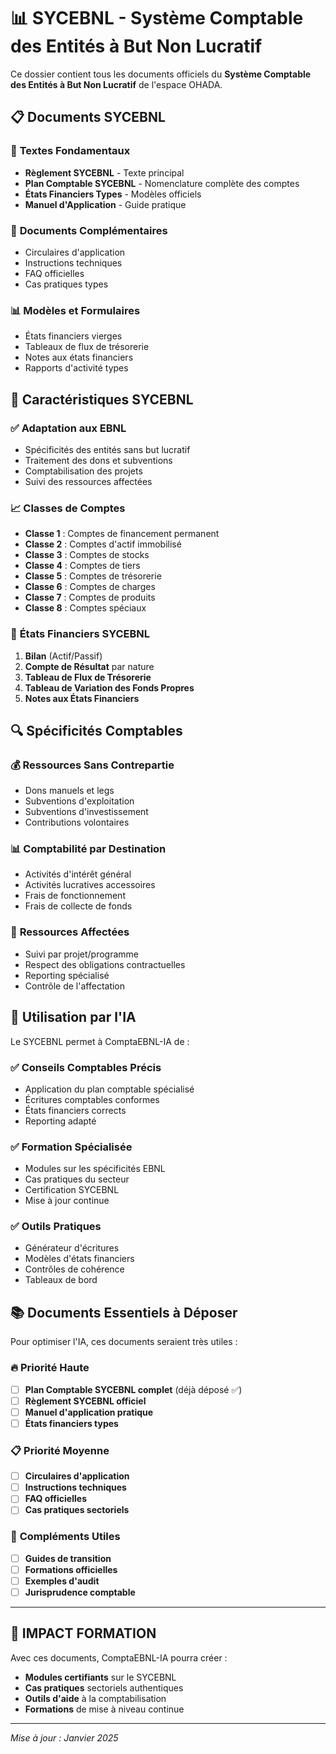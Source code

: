 # 📊 SYCEBNL - Système Comptable des Entités à But Non Lucratif

Ce dossier contient tous les documents officiels du **Système Comptable des Entités à But Non Lucratif** de l'espace OHADA.

## 📋 **Documents SYCEBNL**

### 📄 **Textes Fondamentaux**
- **Règlement SYCEBNL** - Texte principal
- **Plan Comptable SYCEBNL** - Nomenclature complète des comptes
- **États Financiers Types** - Modèles officiels
- **Manuel d'Application** - Guide pratique

### 📜 **Documents Complémentaires**
- Circulaires d'application
- Instructions techniques
- FAQ officielles
- Cas pratiques types

### 📊 **Modèles et Formulaires**
- États financiers vierges
- Tableaux de flux de trésorerie
- Notes aux états financiers
- Rapports d'activité types

## 🎯 **Caractéristiques SYCEBNL**

### ✅ **Adaptation aux EBNL**
- Spécificités des entités sans but lucratif
- Traitement des dons et subventions
- Comptabilisation des projets
- Suivi des ressources affectées

### 📈 **Classes de Comptes**
- **Classe 1** : Comptes de financement permanent
- **Classe 2** : Comptes d'actif immobilisé
- **Classe 3** : Comptes de stocks
- **Classe 4** : Comptes de tiers
- **Classe 5** : Comptes de trésorerie
- **Classe 6** : Comptes de charges
- **Classe 7** : Comptes de produits
- **Classe 8** : Comptes spéciaux

### 🎯 **États Financiers SYCEBNL**
1. **Bilan** (Actif/Passif)
2. **Compte de Résultat** par nature
3. **Tableau de Flux de Trésorerie**
4. **Tableau de Variation des Fonds Propres**
5. **Notes aux États Financiers**

## 🔍 **Spécificités Comptables**

### 💰 **Ressources Sans Contrepartie**
- Dons manuels et legs
- Subventions d'exploitation
- Subventions d'investissement
- Contributions volontaires

### 📊 **Comptabilité par Destination**
- Activités d'intérêt général
- Activités lucratives accessoires
- Frais de fonctionnement
- Frais de collecte de fonds

### 🎯 **Ressources Affectées**
- Suivi par projet/programme
- Respect des obligations contractuelles
- Reporting spécialisé
- Contrôle de l'affectation

## 🤖 **Utilisation par l'IA**

Le SYCEBNL permet à ComptaEBNL-IA de :

### ✅ **Conseils Comptables Précis**
- Application du plan comptable spécialisé
- Écritures comptables conformes
- États financiers corrects
- Reporting adapté

### ✅ **Formation Spécialisée**
- Modules sur les spécificités EBNL
- Cas pratiques du secteur
- Certification SYCEBNL
- Mise à jour continue

### ✅ **Outils Pratiques**
- Générateur d'écritures
- Modèles d'états financiers
- Contrôles de cohérence
- Tableaux de bord

## 📚 **Documents Essentiels à Déposer**

Pour optimiser l'IA, ces documents seraient très utiles :

### 🔥 **Priorité Haute**
- [ ] **Plan Comptable SYCEBNL complet** (déjà déposé ✅)
- [ ] **Règlement SYCEBNL officiel**
- [ ] **Manuel d'application pratique**
- [ ] **États financiers types**

### 📋 **Priorité Moyenne**
- [ ] **Circulaires d'application**
- [ ] **Instructions techniques**
- [ ] **FAQ officielles**
- [ ] **Cas pratiques sectoriels**

### 📖 **Compléments Utiles**
- [ ] **Guides de transition**
- [ ] **Formations officielles**
- [ ] **Exemples d'audit**
- [ ] **Jurisprudence comptable**

---

## 🎯 **IMPACT FORMATION**

Avec ces documents, ComptaEBNL-IA pourra créer :
- **Modules certifiants** sur le SYCEBNL
- **Cas pratiques** sectoriels authentiques
- **Outils d'aide** à la comptabilisation
- **Formations** de mise à niveau continue

---
*Mise à jour : Janvier 2025*